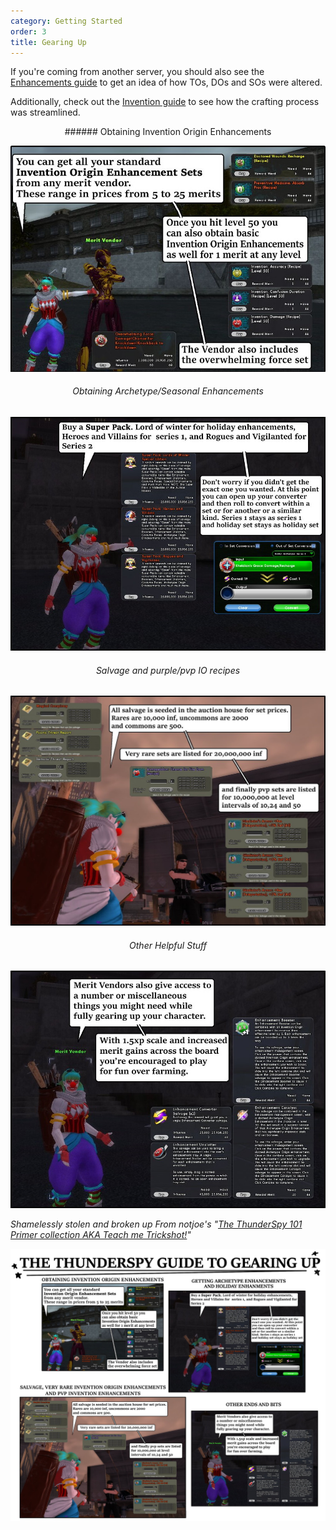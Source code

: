 ```yaml
---
category: Getting Started
order: 3
title: Gearing Up
---
```

If you're coming from another server, you should also see the [Enhancements guide](/guides/enhancements) to get an idea of how TOs, DOs and SOs were altered. 

Additionally, check out the [Invention guide](/guides/invention) to see how the crafting process was streamlined.

<center>
###### Obtaining Invention Origin Enhancements

![](/img/uploads/ios.jpg)

###### Obtaining Archetype/Seasonal Enhancements

![](/img/uploads/seasonal.jpg)

###### Salvage and purple/pvp IO recipes

![](/img/uploads/market.jpg)

###### Other Helpful Stuff

![](/img/uploads/otherstuff.jpg)
</center>

*Shamelessly stolen and broken up From notjoe's "[The ThunderSpy 101 Primer collection AKA Teach me Trickshot!](https://thunderspygaming.boards.net/thread/71/thunderspy-primer-collection-teach-trickshot)"*

![](/img/uploads/gearingup.jpg)